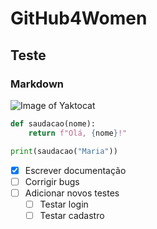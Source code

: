 # GitHub4Women
## Teste
### Markdown

![Image of Yaktocat](https://octodex.github.com/images/yaktocat.png)

``` python
def saudacao(nome):
    return f"Olá, {nome}!"

print(saudacao("Maria"))
```
- [x] Escrever documentação
- [ ] Corrigir bugs
- [ ] Adicionar novos testes
  - [ ] Testar login
  - [ ] Testar cadastro
